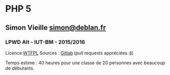 # PHP 5
## Simon Vieille <simon@deblan.fr>

### LPWD Alt - IUT-BM - 2015/2016

Licence [WTFPL](http://www.wtfpl.net/)
Sources : [Gitlab](https://gitlab.deblan.org/deblan/cours-php/src/master/un_peu_plus_loins/les_fonctions.md) (pull requests appréciées **:)**)

Temps estimé : 40 heures pour une classe de 20 personnes avec beaucoup de débutants.